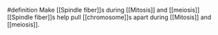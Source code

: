 #definition 
Make [[Spindle fiber]]s during [[Mitosis]] and [[meiosis]]
[[Spindle fiber]]s help pull [[chromosome]]s apart during [[Mitosis]] and [[meiosis]].

